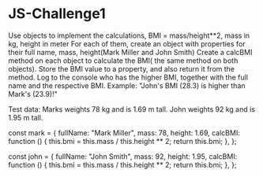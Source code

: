 # JS-Challenge1
Use objects to implement the calculations, BMI = mass/height**2, mass in kg, height in meter
For each of them, create an object with properties for their full name, mass, height(Mark Miller and John Smith)
Create a calcBMI method on each object to calculate the BMI( the same method on both objects). Store the BMI value to a property, and also return it from the method.
Log to the console who has the higher BMI, together with the full name and the respective BMI. Example: "John's BMI (28.3) is higher than Mark's (23.9)!"

Test data: Marks weights 78 kg and is 1.69 m tall. John weights 92 kg and is 1.95 m tall.

const mark = {
  fullName: "Mark Miller",
  mass: 78,
  height: 1.69,
  calcBMI: function () {
    this.bmi = this.mass / this.height ** 2;
    return this.bmi;
  },
};

const john = {
  fullName: "John Smith",
  mass: 92,
  height: 1.95,
  calcBMI: function () {
    this.bmi = this.mass / this.height ** 2;
    return this.bmi;
  },
};
